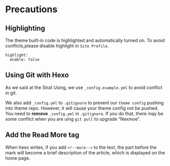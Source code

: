 # Precautions

## Highlighting

The theme built-in code is highlighted and automatically turned on. To avoid conflicts,please disable highlight in `Site Profile`.

```text
highlight:
  enable: false
```

## Using Git with Hexo

As we said at the Strat Using, we use `_config.example.yml` to avoid conflict in git.

We also add `_config.yml` to `.gitignore` to prevent our `theme config` pushing into theme repo. However, it will cause your theme config not be pushed. You need to **remove** `_config.yml` in `.gitignore`. If you do that, there may be some conflict when you are uing `git pull` to upgrade “Nexmoe”.

## Add the Read More tag

When hexo writes, if you add `<!--more-->` to the text, the part before the mark will become a brief description of the article, which is displayed on the home page.

